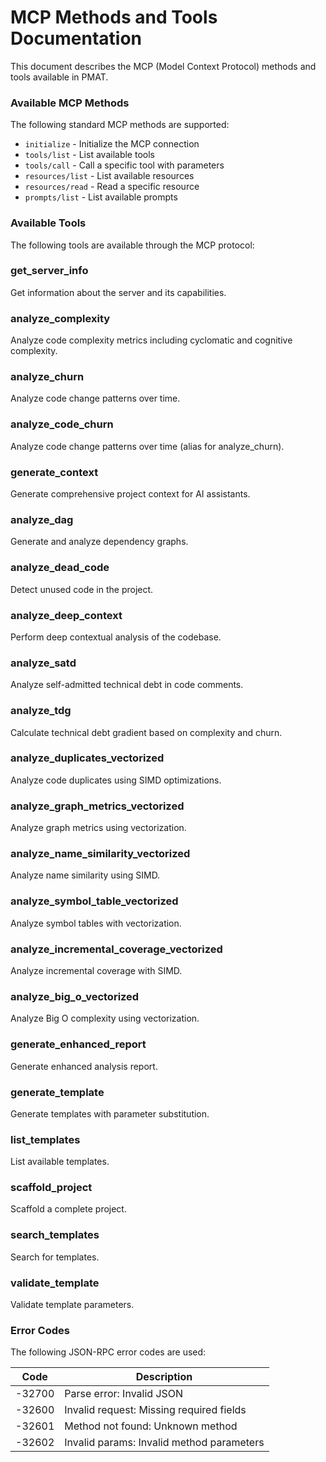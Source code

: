 # MCP Methods and Tools Documentation

This document describes the MCP (Model Context Protocol) methods and tools available in PMAT.

### Available MCP Methods

The following standard MCP methods are supported:

- `initialize` - Initialize the MCP connection
- `tools/list` - List available tools
- `tools/call` - Call a specific tool with parameters
- `resources/list` - List available resources
- `resources/read` - Read a specific resource
- `prompts/list` - List available prompts

### Available Tools

The following tools are available through the MCP protocol:

### get_server_info
Get information about the server and its capabilities.

### analyze_complexity
Analyze code complexity metrics including cyclomatic and cognitive complexity.

### analyze_churn
Analyze code change patterns over time.

### analyze_code_churn
Analyze code change patterns over time (alias for analyze_churn).

### generate_context
Generate comprehensive project context for AI assistants.

### analyze_dag
Generate and analyze dependency graphs.

### analyze_dead_code
Detect unused code in the project.

### analyze_deep_context
Perform deep contextual analysis of the codebase.

### analyze_satd
Analyze self-admitted technical debt in code comments.

### analyze_tdg
Calculate technical debt gradient based on complexity and churn.

### analyze_duplicates_vectorized
Analyze code duplicates using SIMD optimizations.

### analyze_graph_metrics_vectorized
Analyze graph metrics using vectorization.

### analyze_name_similarity_vectorized
Analyze name similarity using SIMD.

### analyze_symbol_table_vectorized
Analyze symbol tables with vectorization.

### analyze_incremental_coverage_vectorized
Analyze incremental coverage with SIMD.

### analyze_big_o_vectorized
Analyze Big O complexity using vectorization.

### generate_enhanced_report
Generate enhanced analysis report.

### generate_template
Generate templates with parameter substitution.

### list_templates
List available templates.

### scaffold_project
Scaffold a complete project.

### search_templates
Search for templates.

### validate_template
Validate template parameters.

### Error Codes

The following JSON-RPC error codes are used:

| Code | Description |
|------|-------------|
| -32700 | Parse error: Invalid JSON |
| -32600 | Invalid request: Missing required fields |
| -32601 | Method not found: Unknown method |
| -32602 | Invalid params: Invalid method parameters |